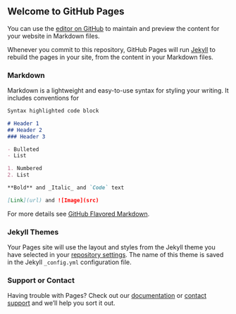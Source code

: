 ## Welcome to GitHub Pages

You can use the [editor on GitHub](https://github.com/pokk/SSFM/edit/master/README.md) to maintain
and preview the content for your website in Markdown files.

Whenever you commit to this repository, GitHub Pages will run [Jekyll](https://jekyllrb.com/) to
rebuild the pages in your site, from the content in your Markdown files.

### Markdown

Markdown is a lightweight and easy-to-use syntax for styling your writing. It includes conventions
for

```markdown
Syntax highlighted code block

# Header 1
## Header 2
### Header 3

- Bulleted
- List

1. Numbered
2. List

**Bold** and _Italic_ and `Code` text

[Link](url) and ![Image](src)
```

For more details see
[GitHub Flavored Markdown](https://guides.github.com/features/mastering-markdown/).

### Jekyll Themes

Your Pages site will use the layout and styles from the Jekyll theme you have selected in your
[repository settings](https://github.com/pokk/SSFM/settings). The name of this theme is saved in the
Jekyll `_config.yml` configuration file.

### Support or Contact

Having trouble with Pages? Check out our
[documentation](https://help.github.com/categories/github-pages-basics/) or
[contact support](https://github.com/contact) and we’ll help you sort it out.
